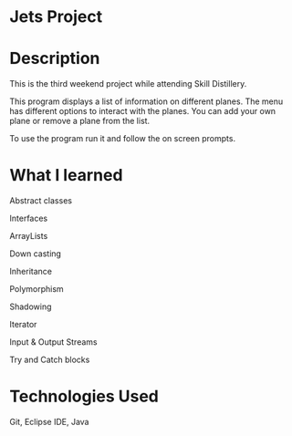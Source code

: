 # Jets Project

# Description

This is the third weekend project while attending Skill Distillery.

This program displays a list of information on different planes. The menu has different options to interact with the planes. You can add your own plane or remove a plane from the list.

To use the program run it and follow the on screen prompts.



# What I learned
Abstract classes

Interfaces

ArrayLists

Down casting

Inheritance

Polymorphism

Shadowing

Iterator

Input & Output Streams

Try and Catch blocks


# Technologies Used

Git, Eclipse IDE, Java